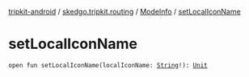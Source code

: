 [tripkit-android](../../index.md) / [skedgo.tripkit.routing](../index.md) / [ModeInfo](index.md) / [setLocalIconName](./set-local-icon-name.md)

# setLocalIconName

`open fun setLocalIconName(localIconName: `[`String`](https://kotlinlang.org/api/latest/jvm/stdlib/kotlin/-string/index.html)`!): `[`Unit`](https://kotlinlang.org/api/latest/jvm/stdlib/kotlin/-unit/index.html)